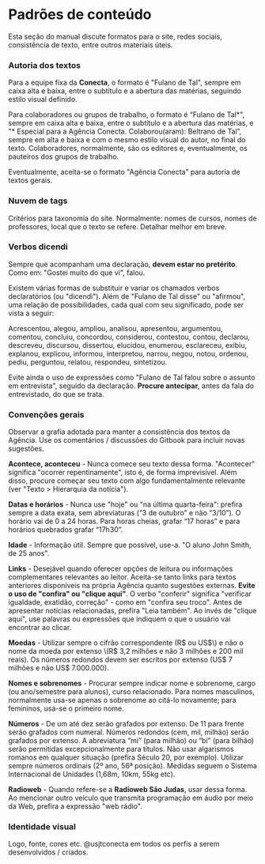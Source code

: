 # Padrões de conteúdo

Esta seção do manual discute formatos para o site, redes sociais, consistência de texto, entre outros materiais úteis.

### Autoria dos textos

Para a equipe fixa da **Conecta**, o formato é "Fulano de Tal", sempre em caixa alta e baixa, entre o subtítulo e a abertura das matérias, seguindo estilo visual definido.

Para colaboradores ou grupos de trabalho, o formato é “Fulano de Tal\*", sempre em caixa alta e baixa, entre o subtítulo e a abertura das matérias, e "\* Especial para a Agência Conecta. Colaborou\(aram\): Beltrano de Tal”, sempre em alta e baixa e com o mesmo estilo visual do autor, no final do texto. Colaboradores, normalmente, são os editores e, eventualmente, os pauteiros dos grupos de trabalho.

Eventualmente, aceita-se o formato "Agência Conecta" para autoria de textos gerais.

### Nuvem de tags

Critérios para taxonomia do site. Normalmente: nomes de cursos, nomes de professores, local que o texto se refere. Detalhar melhor em breve.

### Verbos dicendi

Sempre que acompanham uma declaração, **devem estar no pretérito**. Como em: "Gostei muito do que vi", falou.

Existem várias formas de substituir e variar os chamados verbos declaratórios \(ou "dicendi"\). Além de "Fulano de Tal disse" ou "afirmou", uma relação de possibilidades, cada qual com seu significado, pode ser vista a seguir:

Acrescentou, alegou, ampliou, analisou, apresentou, argumentou, comentou, concluiu, concordou, considerou, contestou, contou, declarou, descreveu, discursou, dissertou, elucidou, enumerou, esclareceu, exibiu, explanou, explicou, informou, interpretou, narrou, negou, notou, ordenou, pediu, perguntou, relatou, respondeu, sintetizou.

Evite ainda o uso de expressões como "Fulano de Tal falou sobre o assunto em entrevista", seguido da declaração. **Procure antecipar**, antes da fala do entrevistado, do que se trata.

### Convenções gerais

Observar a grafia adotada para manter a consistência dos textos da Agência. Use os comentários / discussões do Gitbook para incluir novas sugestões.

**Acontece, aconteceu** - Nunca comece seu texto dessa forma. "Acontecer" significa "ocorrer repentinamente", isto é, de forma imprevisível. Além disso, procure começar seu texto com algo fundamentalmente relevante \(ver "Texto &gt; Hierarquia da notícia"\).

**Datas e horários** - Nunca use "hoje" ou "na última quarta-feira": prefira sempre a data exata, sem abreviaturas \(“3 de outubro” e não “3/10”\). O horário vai de 0 a 24 horas. Para horas cheias, grafar “17 horas” e para horários quebrados grafar “17h30”.

**Idade** - Informação útil. Sempre que possível, use-a. "O aluno  John Smith, de 25 anos".

**Links** - Desejável quando oferecer opções de leitura ou informações complementares relevantes ao leitor. Aceita-se tanto links para textos anteriores disponíveis na própria Agência quanto sugestões externas. **Evite o uso de "confira" ou "clique aqui"**. O verbo "conferir" significa "verificar igualdade, exatidão, correção" - como em "confira seu troco". Antes de apresentar notícias relacionadas, prefira "Leia também". Ao invés de "clique aqui", use palavras ou expressões que indiquem o que o usuário vai encontrar ao clicar.

**Moedas** - Utilizar sempre o cifrão correspondente \(R$ ou US$\) e não o nome da moeda por extenso \(R$ 3,2 milhões e não 3 milhões e 200 mil reais\). Os números redondos devem ser escritos por extenso \(US$ 7 milhões e não US$ 7.000.000\).

**Nomes e sobrenomes** - Procurar sempre indicar nome e sobrenome, cargo \(ou ano/semestre para alunos\), curso relacionado. Para nomes masculinos, normalmente usa-se apenas o sobrenome ao citá-lo novamente; para femininos, usa-se o primeiro nome.

**Números** - De um até dez serão grafados por extenso. De 11 para frente serão grafados com numeral. Números redondos \(cem, mil, milhão\) serão grafados por extenso. A abreviatura “mi” \(para milhão\) ou “bi” \(para bilhão\) serão permitidas excepcionalmente para títulos. Não usar algarismos romanos em qualquer situação \(prefira Século 20, por exemplo\). Utilizar sempre números ordinais \(2º ano, 56ª posição\). Medidas seguem o Sistema Internacional de Unidades \(1,68m, 10km, 55kg etc\).

**Radioweb** - Quando refere-se a **Radioweb São Judas**, usar dessa forma. Ao mencionar outro veículo que transmita programação em áudio por meio da Web, prefira a expressão "web rádio".

### Identidade visual

Logo, fonte, cores etc. @usjtconecta em todos os perfis a serem desenvolvidos / criados.

